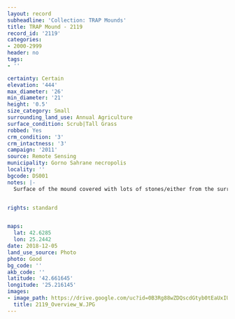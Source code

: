 ```yaml
---
layout: record
subheadline: 'Collection: TRAP Mounds'
title: TRAP Mound - 2119
record_id: '2119'
categories:
- 2000-2999
header: no
tags:
- ''

certainty: Certain
elevation: '444'
max_diameter: '26'
min_diameter: '21'
height: '0.5'
size_category: Small
surrounding_land_use: Annual Agriculture
surface_condition: Scrub|Tall Grass
robbed: Yes
crm_condition: '3'
crm_intactness: '3'
campaign: '2011'
source: Remote Sensing
municipality: Gorno Sahrane necropolis
locality: ''
bgcode: DS001
notes: |-
  Surface of the mound covered with lots of stones/either from the surrounding pasture or from the mound.


rights: standard


maps:
  lat: 42.6285
  lon: 25.2442
date: 2018-12-05
land_use_source: Photo
photo: Good
bg_code: ''
akb_code: ''
latitude: '42.661645'
longitude: '25.216145'
images:
- image_path: https://drive.google.com/uc?id=0B3Rg88wZDQscdGtyb0tEaUxIUm8
  title: 2119_Overview_W.JPG
---
```

